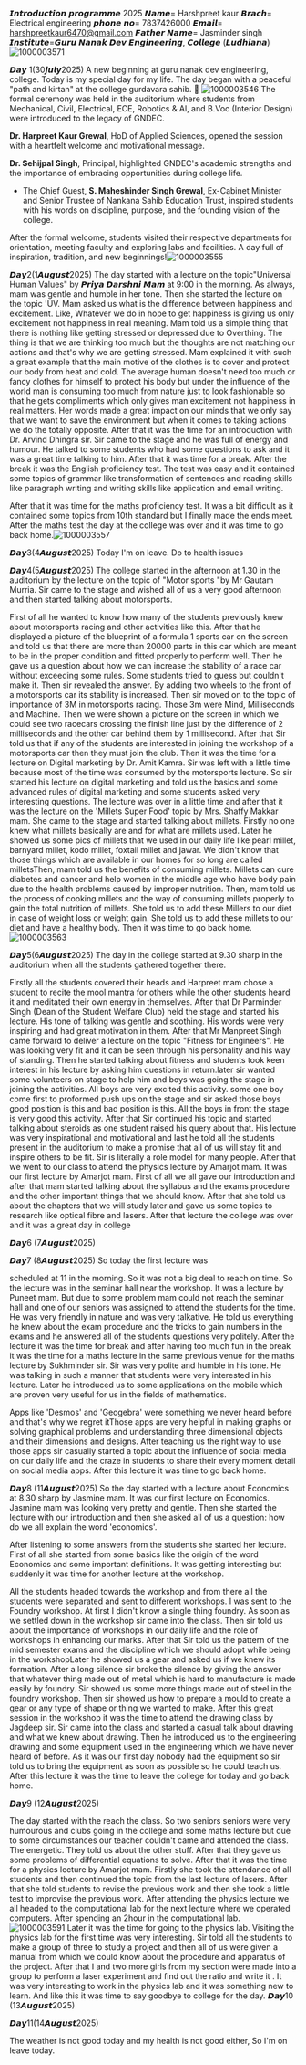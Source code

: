 𝙄𝙣𝙩𝙧𝙤𝙙𝙪𝙘𝙩𝙞𝙤𝙣 𝙥𝙧𝙤𝙜𝙧𝙖𝙢𝙢𝙚 2025
𝙉𝙖𝙢𝙚= Harshpreet kaur
𝘽𝙧𝙖𝙘𝙝= Electrical engineering
𝙥𝙝𝙤𝙣𝙚 𝙣𝙤= 7837426000
𝙀𝙢𝙖𝙞𝙡= harshpreetkaur6470@gmail.com
𝙁𝙖𝙩𝙝𝙚𝙧 𝙉𝙖𝙢𝙚= Jasminder singh 
𝙄𝙣𝙨𝙩𝙞𝙩𝙪𝙩𝙚=𝙂𝙪𝙧𝙪 𝙉𝙖𝙣𝙖𝙠 𝘿𝙚𝙫 𝙀𝙣𝙜𝙞𝙣𝙚𝙚𝙧𝙞𝙣𝙜, 𝘾𝙤𝙡𝙡𝙚𝙜𝙚 (𝙇𝙪𝙙𝙝𝙞𝙖𝙣𝙖) ![1000003571](https://github.com/user-attachments/assets/6fd1de03-2935-40a0-8602-1a437633bbd2)

𝘿𝙖𝙮 1(30𝙟𝙪𝙡𝙮2025) 
A new beginning at guru nanak dev engineering, college. Today is my special day for my life. The day began with a peaceful "path and kirtan" at the college gurdavara sahib. 🙏 ![1000003546](https://github.com/user-attachments/assets/ee2a0990-8cd6-410f-88c0-9d75285540ab)
The formal ceremony was held in the auditorium where students from Mechanical, Civil, Electrical, ECE, Robotics & Al, and B.Voc (Interior Design) were introduced to the legacy of GNDEC.

**Dr. Harpreet Kaur Grewal**, HoD of Applied Sciences, opened the session with a heartfelt welcome and motivational message.

**Dr. Sehijpal Singh**, Principal, highlighted GNDEC's academic strengths and the importance of embracing opportunities during college life.

* The Chief Guest, **S. Maheshinder Singh Grewal**, Ex-Cabinet Minister and Senior Trustee of Nankana Sahib Education Trust, inspired students with his words on discipline, purpose, and the founding vision of the college.

After the formal welcome, students visited their respective departments for orientation, meeting faculty and exploring labs and facilities. A day full of inspiration, tradition, and new beginnings!![1000003555](https://github.com/user-attachments/assets/865d9fc4-b988-4be3-abd7-8b2ca2f431d0)

𝘿𝙖𝙮2(1𝘼𝙪𝙜𝙪𝙨𝙩2025) 
The day started with a lecture on the topic"Universal Human Values" by 𝙋𝙧𝙞𝙮𝙖 𝘿𝙖𝙧𝙨𝙝𝙣𝙞 𝙈𝙖𝙢 at 9:00 in the morning. As always, mam was gentle and humble in her tone. Then she started the lecture on the topic 'UV. Mam asked us what is the difference between happiness and excitement. Like, Whatever we do in hope to get happiness is giving us only excitement not happiness in real meaning. Mam told us a simple thing that there is nothing like getting stressed or depressed due to Overthing. The thing is that we are thinking too much but the thoughts are not matching our actions and that's why we are getting stressed. Mam explained it with such a great example that the main motive of the clothes is to cover and protect our body from heat and cold. The average human doesn't need too much or fancy clothes for himself to protect his body but under the influence of the world man is consuming too much from nature just to look fashionable so that he gets compliments which only gives man excitement not happiness in real matters. Her words made a great impact on our minds that we only say that we want to save the environment but when it comes to taking actions we do the totally opposite. After that it was the time for an introduction with Dr. Arvind Dhingra sir. Sir came to the stage and he was full of energy and humour. He talked to some students who had some questions to ask and it was a great time talking to him. After that it was time for a break. After the break it was the English proficiency test. The test was easy and it contained some topics of grammar like transformation of sentences and reading skills like paragraph writing and writing skills like application and email writing.

After that it was time for the maths proficiency test. It was a bit difficult as it contained some topics from 10th standard but I finally made the ends meet. After the maths test the day at the college was over and it was time to go back home.![1000003557](https://github.com/user-attachments/assets/01d84b37-6de7-47a3-bd34-8781a435e9ca)

𝘿𝙖𝙮3(4𝘼𝙪𝙜𝙪𝙨𝙩2025) 
Today I'm on leave. Do to health issues

𝘿𝙖𝙮4(5𝘼𝙪𝙜𝙪𝙨𝙩2025) 
The college started in the afternoon at 1.30 in the auditorium by the lecture on the topic of "Motor sports "by Mr Gautam Murria. Sir came to the stage and wished all of us a very good afternoon and then started talking about motorsports.

First of all he wanted to know how many of the students previously knew about motorsports racing and other activities like this. After that he displayed a picture of the blueprint of a formula 1 sports car on the screen and told us that there are more than 20000 parts in this car which are meant to be in the proper condition and fitted properly to perform well. Then he gave us a question about how we can increase the stability of a race car without exceeding some rules. Some students tried to guess but couldn't make it. Then sir revealed the answer. By adding two wheels to the front of a motorsports car its stability is increased. Then sir moved on to the topic of importance of 3M in motorsports racing. Those 3m were Mind, Milliseconds and Machine. Then we were shown a picture on the screen in which we could see two racecars crossing the finish line just by the difference of 2 milliseconds and the other car behind them by 1 millisecond. After that Sir told us that if any of the students are interested in joining the workshop of a motorsports car then they must join the club. Then it was the time for a lecture on Digital marketing by Dr. Amit Kamra. Sir was left with a little time because most of the time was consumed by the motorsports lecture. So sir started his lecture on digital marketing and told us the basics and some advanced rules of digital marketing and some students asked very interesting questions. The lecture was over in a little time and after that it was the lecture on the 'Millets Super Food' topic by Mrs. Shaffy Makkar mam. She came to the stage and started talking about millets. Firstly no one knew what millets basically are and for what are millets used. Later he showed us some pics of millets that we used in our daily life like pearl millet, barnyard millet, kodo millet, foxtail millet and jawar. We didn't know that those things which are available in our homes for so long are called milletsThen, mam told us the benefits of consuming millets. Millets can cure diabetes and cancer and help women in the middle age who have body pain due to the health problems caused by improper nutrition. Then, mam told us the process of cooking millets and the way of consuming millets properly to gain the total nutrition of millets. She told us to add these Millers to our diet in case of weight loss or weight gain. She told us to add these millets to our diet and have a healthy body. Then it was time to go back home. 
![1000003563](https://github.com/user-attachments/assets/88d834a6-2bc8-448f-855d-933f88662b3a)


𝘿𝙖𝙮5(6𝘼𝙪𝙜𝙪𝙨𝙩2025) 
The day in the college started at 9.30 sharp in the auditorium when all the students gathered together there.

Firstly all the students covered their heads and Harpreet mam chose a student to recite the mool mantra for others while the other students heard it and meditated their own energy in themselves. After that Dr Parminder Singh (Dean of the Student Welfare Club) held the stage and started his lecture. His tone of talking was gentle and soothing. His words were very inspiring and had great motivation in them. After that Mr Manpreet Singh came forward to deliver a lecture on the topic "Fitness for Engineers". He was looking very fit and it can be seen through his personality and his way of standing. Then he started talking about fitness and students took keen interest in his lecture by asking him questions in return.later sir wanted some volunteers on stage to help him and boys was going the stage in joining the activities. All boys are very excited this activity. some one boy come first to proformed push ups on the stage and sir asked those boys good position is this and bad position is this. All the boys in front the stage is very good this activity. After that Sir continued his topic and started talking about steroids as one student raised his query about that. His lecture was very inspirational and motivational and last he told all the students present in the auditorium to make a promise that all of us will stay fit and inspire others to be fit. Sir is literally a role model for many people. After that we went to our class to attend the physics lecture by Amarjot mam. It was our first lecture by Amarjot mam. First of all we all gave our introduction and after that mam started talking about the syllabus and the exams procedure and the other important things that we should know. After that she told us about the chapters that we will study later and gave us some topics to research like optical fibre and lasers. After that lecture the college was over and it was a great day in college

𝘿𝙖𝙮6 (7𝘼𝙪𝙜𝙪𝙨𝙩2025) 

𝘿𝙖𝙮7 (8𝘼𝙪𝙜𝙪𝙨𝙩2025) 
So today the first lecture was

scheduled at 11 in the morning. So it was not a big deal to reach on time. So the lecture was in the seminar hall near the workshop. It was a lecture by Puneet mam. But due to some problem mam could not reach the seminar hall and one of our seniors was assigned to attend the students for the time. He was very friendly in nature and was very talkative. He told us everything he knew about the exam procedure and the tricks to gain numbers in the exams and he answered all of the students questions very politely. After the lecture it was the time for break and after having too much fun in the break it was the time for a maths lecture in the same previous venue for the maths lecture by Sukhminder sir. Sir was very polite and humble in his tone. He was talking in such a manner that students were very interested in his lecture. Later he introduced us to some applications on the mobile which are proven very useful for us in the fields of mathematics.

Apps like 'Desmos' and 'Geogebra' were something we never heard before and that's why we regret itThose apps are very helpful in making graphs or solving graphical problems and understanding three dimensional objects and their dimensions and designs. After teaching us the right way to use those apps sir casually started a topic about the influence of social media on our daily life and the craze in students to share their every moment detail on social media apps. After this lecture it was time to go back home.

𝘿𝙖𝙮8 (11𝘼𝙪𝙜𝙪𝙨𝙩2025) 
So the day started with a lecture about Economics at 8.30 sharp by Jasmine mam. It was our first lecture on Economics. Jasmine mam was looking very pretty and gentle. Then she started the lecture with our introduction and then she asked all of us a question: how do we all explain the word 'economics'.

After listening to some answers from the students she started her lecture. First of all she started from some basics like the origin of the word Economics and some important definitions. It was getting interesting but suddenly it was time for another lecture at the workshop.

All the students headed towards the workshop and from there all the students were separated and sent to different workshops. I was sent to the Foundry workshop. At first I didn't know a single thing foundry. As soon as we settled down in the workshop sir came into the class. Then sir told us about the importance of workshops in our daily life and the role of workshops in enhancing our marks. After that Sir told us the pattern of the mid semester exams and the discipline which we should adopt while being in the workshopLater he showed us a gear and asked us if we knew its formation. After a long silence sir broke the silence by giving the answer that whatever thing made out of metal which is hard to manufacture is made easily by foundry. Sir showed us some more things made out of steel in the foundry workshop. Then sir showed us how to prepare a mould to create a gear or any type of shape or thing we wanted to make. After this great session in the workshop it was the time to attend the drawing class by Jagdeep sir. Sir came into the class and started a casual talk about drawing and what we knew about drawing. Then he introduced us to the engineering drawing and some equipment used in the engineering which we have never heard of before. As it was our first day nobody had the equipment so sir told us to bring the equipment as soon as possible so he could teach us. After this lecture it was the time to leave the college for today and go back home.

𝘿𝙖𝙮9 (12𝘼𝙪𝙜𝙪𝙨𝙩2025) 

 The day started with the reach the class. So two seniors seniors were very humourous and clubs going in the college and some maths lecture but due to some circumstances our teacher couldn't came and attended the class. The energetic. They told us about the other stuff. After that they gave us some problems of differential equations to solve. After that it was the time for a physics lecture by Amarjot mam. Firstly she took the attendance of all students and then continued the topic from the last lecture of lasers. After that she told students to revise the previous work and then she took a little test to improvise the previous work. After attending the physics lecture we all headed to the computational lab for the next lecture where we operated computers. After spending an 2hour in the computational lab.           
![1000003591](https://github.com/user-attachments/assets/fefd1dc5-162e-4fef-a4ee-2487021bbda3)
 Later it was the time for going to the physics lab. Visiting the physics lab for the first time was very interesting. Sir told all the students to make a group of three to study a project and then all of us were given a manual from which we could know about the procedure and apparatus of the project. After that I and two more girls from my section were made into a group to perform a laser experiment and find out the ratio and write it . It was very interesting to work in the physics lab and it was something new to learn. And like this it was time to say goodbye to college for the day.
 𝘿𝙖𝙮10 (13𝘼𝙪𝙜𝙪𝙨𝙩2025) 

 𝘿𝙖𝙮11(14𝘼𝙪𝙜𝙪𝙨𝙩2025) 

 The weather is not good today and my health is not good either, So I'm on leave today. 
